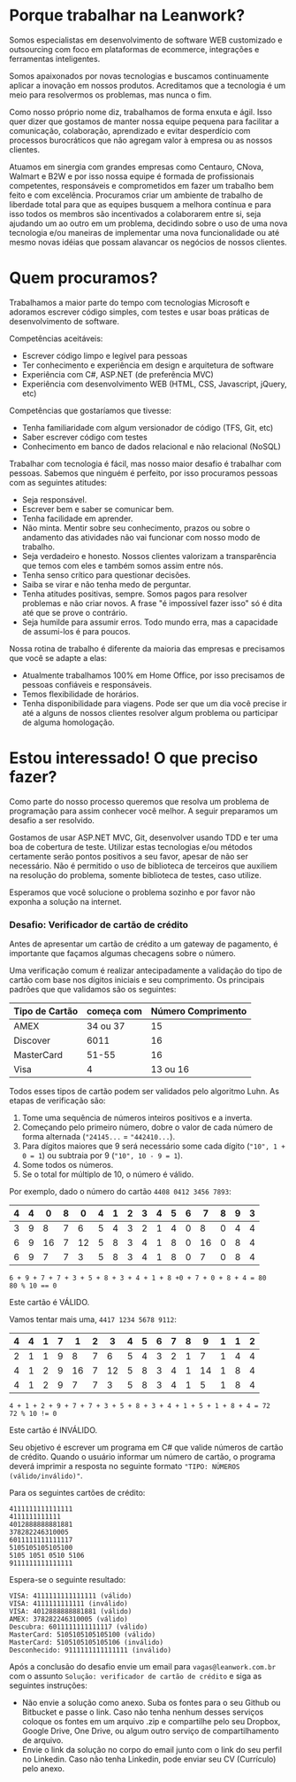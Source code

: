 # Porque trabalhar na Leanwork?

Somos especialistas em desenvolvimento de software WEB customizado e outsourcing com foco em plataformas de ecommerce, integrações e ferramentas inteligentes. 

Somos apaixonados por novas tecnologias e buscamos continuamente aplicar a inovação em nossos produtos. Acreditamos que a tecnologia é um meio para resolvermos os problemas, mas nunca o fim.

Como nosso próprio nome diz, trabalhamos de forma enxuta e ágil. Isso quer dizer que gostamos de manter nossa equipe pequena para facilitar a comunicação, colaboração, aprendizado e evitar desperdício com processos burocráticos que não agregam valor à empresa ou as nossos clientes.

Atuamos em sinergia com grandes empresas como Centauro, CNova, Walmart e B2W e por isso nossa equipe é formada de profissionais competentes, responsáveis e comprometidos em fazer um trabalho bem feito e com excelência.
Procuramos criar um ambiente de trabalho de liberdade total para que as equipes busquem a melhora contínua e para isso todos os membros são incentivados a colaborarem entre si, seja ajudando um ao outro em um problema, decidindo sobre o uso de uma nova tecnologia e/ou maneiras de implementar uma nova funcionalidade ou até mesmo novas idéias que possam alavancar os negócios de nossos clientes.

# Quem procuramos?

Trabalhamos a maior parte do tempo com tecnologias Microsoft e adoramos escrever código simples, com testes e usar boas práticas de desenvolvimento de software.

Competências aceitáveis:
* Escrever código limpo e legível para pessoas
* Ter conhecimento e experiência em design e arquitetura de software
* Experiência com C#, ASP.NET (de preferência MVC)
* Experiência com desenvolvimento WEB (HTML, CSS, Javascript, jQuery, etc)

Competências que gostaríamos que tivesse:
* Tenha familiaridade com algum versionador de código (TFS, Git, etc)
* Saber escrever código com testes
* Conhecimento em banco de dados relacional e não relacional (NoSQL)

Trabalhar com tecnologia é fácil, mas nosso maior desafio é trabalhar com pessoas. Sabemos que ninguém é perfeito, por isso procuramos pessoas com as seguintes atitudes:
* Seja responsável.
* Escrever bem e saber se comunicar bem.
* Tenha facilidade em aprender.
* Não minta. Mentir sobre seu conhecimento, prazos ou sobre o andamento das atividades não vai funcionar com nosso modo de trabalho.
* Seja verdadeiro e honesto. Nossos clientes valorizam a transparência que temos com eles e também somos assim entre nós.
* Tenha senso crítico para questionar decisões.
* Saiba se virar e não tenha medo de perguntar.
* Tenha atitudes positivas, sempre. Somos pagos para resolver problemas e não criar novos. A frase "é impossível fazer isso" só é dita até que se prove o contrário.
* Seja humilde para assumir erros. Todo mundo erra, mas a capacidade de assumi-los é para poucos.

Nossa rotina de trabalho é diferente da maioria das empresas e precisamos que você se adapte a elas:
* Atualmente trabalhamos 100% em Home Office, por isso precisamos de pessoas confiáveis e responsáveis.
* Temos flexibilidade de horários.
* Tenha disponibilidade para viagens. Pode ser que um dia você precise ir até a alguns de nossos clientes resolver algum problema ou participar de alguma homologação.

# Estou interessado! O que preciso fazer?

Como parte do nosso processo queremos que resolva um problema de programação para assim conhecer você melhor. A seguir preparamos um desafio a ser resolvido.

Gostamos de usar ASP.NET MVC, Git, desenvolver usando TDD e ter uma boa de cobertura de teste. Utilizar estas tecnologias e/ou métodos certamente serão pontos positivos a seu favor, apesar de não ser necessário. Não é permitido o uso de biblioteca de terceiros que auxiliem na resolução do problema, somente biblioteca de testes, caso utilize.

Esperamos que você solucione o problema sozinho e por favor não exponha a solução na internet.

### Desafio: Verificador de cartão de crédito

Antes de apresentar um cartão de crédito a um gateway de pagamento, é importante que façamos algumas checagens sobre o número.

Uma verificação comum é realizar antecipadamente a validação do tipo de cartão com base nos dígitos iniciais e seu comprimento. Os principais padrões que que validamos são os seguintes:

| Tipo de Cartão | começa com | Número Comprimento |
| -------------- | ---------- | ------------------ |
| AMEX           | 34 ou 37   | 15                 |
| Discover       | 6011       | 16                 |
| MasterCard     | 51-55      | 16                 |
| Visa           | 4          | 13 ou 16           |

Todos esses tipos de cartão podem ser validados pelo algoritmo Luhn. As etapas de verificação são:

1. Tome uma sequência de números inteiros positivos e a inverta.
2. Começando pelo primeiro número, dobre o valor de cada número de forma alternada (`"24145...` = `"442410...`).
3. Para dígitos maiores que 9 será necessário some cada dígito (`"10", 1 + 0 = 1`) ou subtraia por 9 (`"10", 10 - 9 = 1`).
4. Some todos os números.
3. Se o total for múltiplo de 10, o número é válido.

Por exemplo, dado o número do cartão `4408 0412 3456 7893`:

| 4 | 4 | 0  | 8 | 0  | 4 | 1 | 2 | 3 | 4 | 5 | 6 | 7  | 8 | 9 | 3 |
|---|---|----|---|----|---|---|---|---|---|---|---|----|---|---|---|
| 3 | 9 | 8  | 7 | 6  | 5 | 4 | 3 | 2 | 1 | 4 | 0 | 8  | 0 | 4 | 4 |
| 6 | 9 | 16 | 7 | 12 | 5 | 8 | 3 | 4 | 1 | 8 | 0 | 16 | 0 | 8 | 4 |
| 6 | 9 | 7  | 7 | 3  | 5 | 8 | 3 | 4 | 1 | 8 | 0 | 7  | 0 | 8 | 4 |

    6 + 9 + 7 + 7 + 3 + 5 + 8 + 3 + 4 + 1 + 8 +0 + 7 + 0 + 8 + 4 = 80
    80 % 10 == 0

Este cartão é VÁLIDO.

Vamos tentar mais uma, `4417 1234 5678 9112`:

| 4 | 4 | 1 | 7 | 1  | 2 | 3  | 4 | 5 | 6 | 7 | 8 | 9  | 1 | 1 | 2 |
|---|---|---|---|----|---|----|---|---|---|---|---|----|---|---|---|
| 2 | 1 | 1 | 9 | 8  | 7 | 6  | 5 | 4 | 3 | 2 | 1 | 7  | 1 | 4 | 4 |
| 4 | 1 | 2 | 9 | 16 | 7 | 12 | 5 | 8 | 3 | 4 | 1 | 14 | 1 | 8 | 4 |
| 4 | 1 | 2 | 9 | 7  | 7 | 3  | 5 | 8 | 3 | 4 | 1 | 5  | 1 | 8 | 4 |

    4 + 1 + 2 + 9 + 7 + 7 + 3 + 5 + 8 + 3 + 4 + 1 + 5 + 1 + 8 + 4 = 72
    72 % 10 != 0

Este cartão é INVÁLIDO.

Seu objetivo é escrever um programa em C# que valide números de cartão de crédito. Quando o usuário informar um número de cartão, o programa deverá imprimir a resposta no seguinte formato `"TIPO: NÚMEROS (válido/inválido)"`.

Para os seguintes cartões de crédito:

    4111111111111111
    4111111111111
    4012888888881881
    378282246310005
    6011111111111117
    5105105105105100
    5105 1051 0510 5106
    9111111111111111

Espera-se o seguinte resultado:

    VISA: 4111111111111111 (válido)
    VISA: 4111111111111 (inválido)
    VISA: 4012888888881881 (válido)
    AMEX: 378282246310005 (válido)
    Descubra: 6011111111111117 (válido)
    MasterCard: 5105105105105100 (válido)
    MasterCard: 5105105105105106 (inválido)
    Desconhecido: 9111111111111111 (inválido)

Após a conclusão do desafio envie um email para `vagas@leanwork.com.br` com o assunto `Solução: verificador de cartão de crédito` e siga as seguintes instruções:
* Não envie a solução como anexo. Suba os fontes para o seu Github ou Bitbucket e passe o link. Caso não tenha nenhum desses serviços coloque os fontes em um arquivo .zip e compartilhe pelo seu Dropbox, Google Drive, One Drive, ou algum outro serviço de compartilhamento de arquivo.
* Envie o link da solução no corpo do email junto com o link do seu perfil no Linkedin. Caso não tenha Linkedin, pode enviar seu CV (Currículo) pelo anexo.
